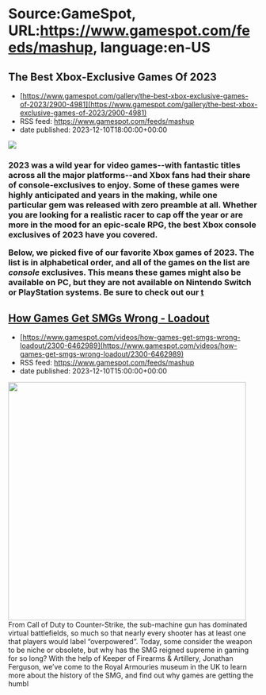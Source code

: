 # Source:GameSpot, URL:https://www.gamespot.com/feeds/mashup, language:en-US

## The Best Xbox-Exclusive Games Of 2023
 - [https://www.gamespot.com/gallery/the-best-xbox-exclusive-games-of-2023/2900-4981](https://www.gamespot.com/gallery/the-best-xbox-exclusive-games-of-2023/2900-4981)
 - RSS feed: https://www.gamespot.com/feeds/mashup
 - date published: 2023-12-10T18:00:00+00:00

<p><img src="https://www.gamespot.com/a/uploads/scale_large/1597/15971423/4232589-best-xbox_gs-best-of_2023_1_large.jpeg" /><br /><h3><p>2023 was a wild year for video games--with fantastic titles across all the major platforms--and Xbox fans had their share of console-exclusives to enjoy. Some of these games were highly anticipated and years in the making, while one particular gem was released with zero preamble at all. Whether you are looking for a realistic racer to cap off the year or are more in the mood for an epic-scale RPG, the best Xbox console exclusives of 2023 have you covered.</p><p>Below, we picked five of our favorite Xbox games of 2023. The list is in alphabetical order, and all of the games on the list are <em>console </em>exclusives. This means these games might also be available on PC, but they are not available on Nintendo Switch or PlayStation systems. Be sure to check out our <a href="https://www.gamespot.com/gallery/gamespots-10-best-games-of-2023/2900-4972/">t

## How Games Get SMGs Wrong - Loadout
 - [https://www.gamespot.com/videos/how-games-get-smgs-wrong-loadout/2300-6462989](https://www.gamespot.com/videos/how-games-get-smgs-wrong-loadout/2300-6462989)
 - RSS feed: https://www.gamespot.com/feeds/mashup
 - date published: 2023-12-10T15:00:00+00:00

<img height="480" src="https://www.gamespot.com/a/uploads/square_medium/1571/15719603/4229905-loadout_smg_site.jpg" width="480" /> From Call of Duty to Counter-Strike, the sub-machine gun has dominated virtual battlefields, so much so that nearly every shooter has at least one that players would label “overpowered”. Today, some consider the weapon to be niche or obsolete, but why has the SMG reigned supreme in gaming for so long?  With the help of Keeper of Firearms &amp; Artillery, Jonathan Ferguson, we’ve come to the Royal Armouries museum in the UK to learn more about  the history of the SMG, and find out why games are getting the humbl

